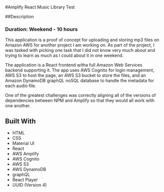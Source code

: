 #Amplify React Music Library Test

##Description
### Duration: Weekend - 10 hours

This application is a proof of concept for uploading and storing mp3 files on Amazon AWS for another project I am working on. As part of the project, I was tasked with picking one task that I did not know very much about and trying to learn as much as I could about it in one weekend.  

The application is a React frontend witha full Amazon Web Services backend supporting it. The app uses AWS Cognito for login management, AWS S3 to host the page, an AWS S3 bucket to store the files, and an Amazon DynamoDB graphQL noSQL database to handle the metadata for each audio file.  

One of the greatest challenges was correctly aligning all of the versions of dependencies between NPM and Amplify so that they would all work with one another. 

## Built With

- HTML
- CSS
- Material UI
- React
- AWS Amplify
- AWS Cognito
- AWS S3 
- AWS DynamoDB
- graphQL
- React Player
- UUID (Version 4)